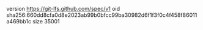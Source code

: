 version https://git-lfs.github.com/spec/v1
oid sha256:660dd8cfa0d8e2023ab99b0bfcc99ba30982d6f1f3f0c4f458f86011a469bb1c
size 35001
